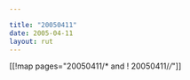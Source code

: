 ```yaml
---

title: "20050411"
date: 2005-04-11
layout: rut
---
```


[[!map pages="20050411/* and ! 20050411/*/*"]]
